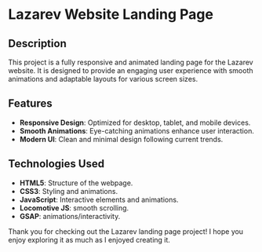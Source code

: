 # Lazarev Website Landing Page

## Description

This project is a fully responsive and animated landing page for the Lazarev website. It is designed to provide an engaging user experience with smooth animations and adaptable layouts for various screen sizes.

## Features

- **Responsive Design**: Optimized for desktop, tablet, and mobile devices.
- **Smooth Animations**: Eye-catching animations enhance user interaction.
- **Modern UI**: Clean and minimal design following current trends.

## Technologies Used

- **HTML5**: Structure of the webpage.
- **CSS3**: Styling and animations.
- **JavaScript**: Interactive elements and animations.
- **Locomotive JS**: smooth scrolling.
- **GSAP**: animations/interactivity.

Thank you for checking out the Lazarev landing page project! I hope you enjoy exploring it as much as I enjoyed creating it.
